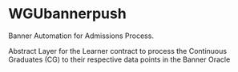 # WGUbannerpush

Banner Automation for Admissions Process.

Abstract Layer for the Learner contract to process the Continuous Graduates (CG) to their respective data points in the Banner Oracle

